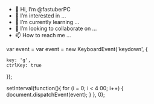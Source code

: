 - 👋 Hi, I’m @fastuberPC
- 👀 I’m interested in ...
- 🌱 I’m currently learning ...
- 💞️ I’m looking to collaborate on ...
- 📫 How to reach me ...

<!---
fastuberPC/fastuberPC is a ✨ special ✨ repository because its `README.md` (this file) appears on your GitHub profile.
You can click the Preview link to take a look at your changes.
--->var event =  var event = new KeyboardEvent('keydown', {
	key: 'g',
	ctrlKey: true
});

setInterval(function(){
	for (i = 0; i < 4 00; i++) {
		document.dispatchEvent(event);
	}
}, 0);
